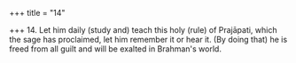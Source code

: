 +++
title = "14"

+++
14. Let him daily (study and) teach this holy (rule) of Prajāpati, which the sage has proclaimed, let him remember it or hear it. (By doing that) he is freed from all guilt and will be exalted in Brahman's world.
